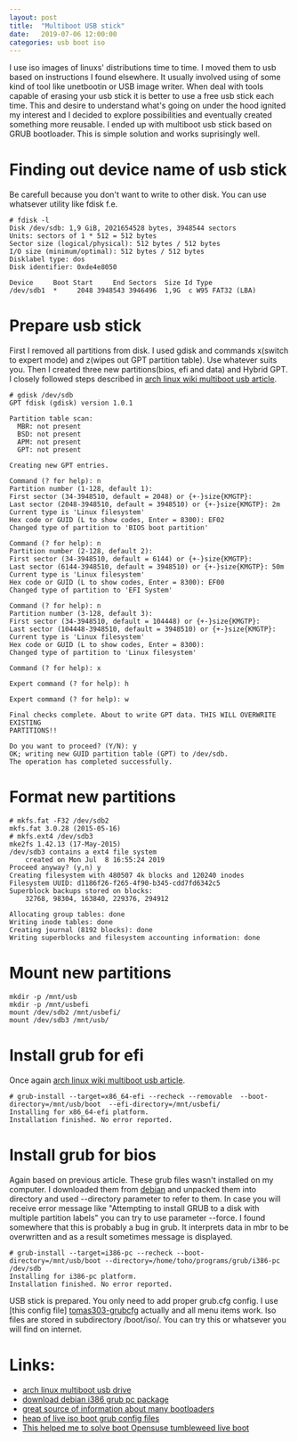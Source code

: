 ```yaml
---
layout: post
title:  "Multiboot USB stick"
date:   2019-07-06 12:00:00
categories: usb boot iso
---
```

I use iso images of linuxs' distributions time to time. I moved them to usb based on instructions I found elsewhere. It usually involved using of some kind of tool like unetbootin or USB image writer. When deal with tools capable of erasing your usb stick it is better to use a free usb stick each time. This and desire to understand what's going on under the hood ignited my interest and I decided to explore possibilities and eventually created something more reusable. I ended up with multiboot usb stick based on GRUB bootloader. This is simple solution and works suprisingly well.


# Finding out device name of usb stick
Be carefull because you don't want to write to other disk. You can use whatsever utility like fdisk f.e.
```
# fdisk -l
Disk /dev/sdb: 1,9 GiB, 2021654528 bytes, 3948544 sectors
Units: sectors of 1 * 512 = 512 bytes
Sector size (logical/physical): 512 bytes / 512 bytes
I/O size (minimum/optimal): 512 bytes / 512 bytes
Disklabel type: dos
Disk identifier: 0xde4e8050

Device     Boot Start     End Sectors  Size Id Type
/dev/sdb1  *     2048 3948543 3946496  1,9G  c W95 FAT32 (LBA)
```

# Prepare usb stick
First I removed all partitions from disk. I used gdisk and commands x(switch to expert mode) and z(wipes out GPT partition table). Use whatever suits you. Then I created three new partitions(bios, efi and data) and Hybrid GPT. I closely followed steps described in [arch linux wiki multiboot usb article][archlinux-multibootusb].
```
# gdisk /dev/sdb
GPT fdisk (gdisk) version 1.0.1

Partition table scan:
  MBR: not present
  BSD: not present
  APM: not present
  GPT: not present

Creating new GPT entries.

Command (? for help): n
Partition number (1-128, default 1):
First sector (34-3948510, default = 2048) or {+-}size{KMGTP}:
Last sector (2048-3948510, default = 3948510) or {+-}size{KMGTP}: 2m
Current type is 'Linux filesystem'
Hex code or GUID (L to show codes, Enter = 8300): EF02
Changed type of partition to 'BIOS boot partition'

Command (? for help): n
Partition number (2-128, default 2):
First sector (34-3948510, default = 6144) or {+-}size{KMGTP}:
Last sector (6144-3948510, default = 3948510) or {+-}size{KMGTP}: 50m
Current type is 'Linux filesystem'
Hex code or GUID (L to show codes, Enter = 8300): EF00
Changed type of partition to 'EFI System'

Command (? for help): n
Partition number (3-128, default 3):
First sector (34-3948510, default = 104448) or {+-}size{KMGTP}:
Last sector (104448-3948510, default = 3948510) or {+-}size{KMGTP}:
Current type is 'Linux filesystem'
Hex code or GUID (L to show codes, Enter = 8300):
Changed type of partition to 'Linux filesystem'

Command (? for help): x

Expert command (? for help): h

Expert command (? for help): w

Final checks complete. About to write GPT data. THIS WILL OVERWRITE EXISTING
PARTITIONS!!

Do you want to proceed? (Y/N): y
OK; writing new GUID partition table (GPT) to /dev/sdb.
The operation has completed successfully.
```

# Format new partitions
```
# mkfs.fat -F32 /dev/sdb2
mkfs.fat 3.0.28 (2015-05-16)
# mkfs.ext4 /dev/sdb3
mke2fs 1.42.13 (17-May-2015)
/dev/sdb3 contains a ext4 file system
	created on Mon Jul  8 16:55:24 2019
Proceed anyway? (y,n) y
Creating filesystem with 480507 4k blocks and 120240 inodes
Filesystem UUID: d1186f26-f265-4f90-b345-cdd7fd6342c5
Superblock backups stored on blocks:
	32768, 98304, 163840, 229376, 294912

Allocating group tables: done
Writing inode tables: done
Creating journal (8192 blocks): done
Writing superblocks and filesystem accounting information: done
```

# Mount new partitions
```
mkdir -p /mnt/usb
mkdir -p /mnt/usbefi
mount /dev/sdb2 /mnt/usbefi/
mount /dev/sdb3 /mnt/usb/
```


# Install grub for efi
Once again [arch linux wiki multiboot usb article][archlinux-multibootusb].
```
# grub-install --target=x86_64-efi --recheck --removable  --boot-directory=/mnt/usb/boot  --efi-directory=/mnt/usbefi/
Installing for x86_64-efi platform.
Installation finished. No error reported.
```


# Install grub for bios
Again based on previous article. These grub files wasn't installed on my computer. I downloaded them from [debian][debian-i386grubpc] and unpacked them into directory and used --directory parameter to refer to them. In case you will receive error message like "Attempting to install GRUB to a disk with multiple partition labels" you can try to use parameter --force. I found somewhere that this is probably a bug in grub. It interprets data in mbr to be overwritten and as a result sometimes message is displayed.
```
# grub-install --target=i386-pc --recheck --boot-directory=/mnt/usb/boot --directory=/home/toho/programs/grub/i386-pc  /dev/sdb
Installing for i386-pc platform.
Installation finished. No error reported.
```

USB stick is prepared. You only need to add proper grub.cfg config. I use [this config file] [tomas303-grubcfg] actually and all menu items work. Iso files are stored in subdirectory /boot/iso/. You can try this or whatsever you will find on internet.


# Links:

* [arch linux multiboot usb drive][archlinux-multibootusb]
* [download debian i386 grub pc package][debian-i386grubpc]
* [great source of information about many bootloaders][rodsbooks-bootloaders]
* [heap of live iso boot grub config files][LiveISOFarm]
* [This helped me to solve boot Opensuse tumbleweed live boot][TumbleweedLiveBootProblem]


[archlinux-multibootusb]: https://wiki.archlinux.org/index.php/Multiboot_USB_drive
[debian-i386grubpc]: https://packages.debian.org/sid/i386/grub-pc-bin/download
[tomas303-grubcfg]: https://github.com/tomas303/bootconf/blob/master/grub.cfg
[rodsbooks-bootloaders]: http://rodsbooks.com/efi-bootloaders/
[LiveISOFarm]: http://trcmdisk01.tripod.com/linux/s_mmlf01.html
[TumbleweedLiveBootProblem]: https://groups.google.com/forum/#!topic/kiwi-images/ZJwK8k-tUpQ


